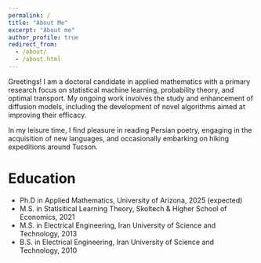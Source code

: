 ```yaml
---
permalink: /
title: "About Me"
excerpt: "About me"
author_profile: true
redirect_from: 
  - /about/
  - /about.html
---
```


Greetings! I am a doctoral candidate in applied mathematics with a primary research focus on statistical machine learning, probability theory, and optimal transport. My ongoing work involves the study and enhancement of diffusion models, including the development of novel algorithms aimed at improving their efficacy. 

In my leisure time, I find pleasure in reading Persian poetry, engaging in the acquisition of new languages, and occasionally embarking on hiking expeditions around Tucson. 







Education
======
* Ph.D in Applied Mathematics, University of Arizona, 2025 (expected)
* M.S. in Statisitical Learning Theory, Skoltech & Higher School of Economics, 2021
* M.S. in Electrical Engineering, Iran University of Science and Technology, 2013
* B.S. in Electrical Engineering, Iran University of Science and Technology, 2010

